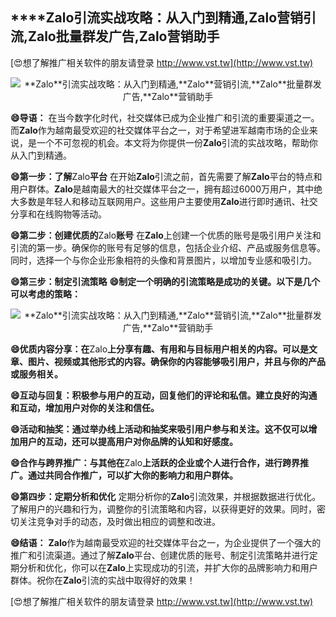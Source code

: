 ## ****Zalo**引流实战攻略：从入门到精通,**Zalo**营销引流,**Zalo**批量群发广告,**Zalo**营销助手**

[😍想了解推广相关软件的朋友请登录 http://www.vst.tw](http://www.vst.tw)

 <center><img src="https://vst.tw/MP4/tuiguang/png/6.png" alt="**Zalo**引流实战攻略：从入门到精通,**Zalo**营销引流,**Zalo**批量群发广告,**Zalo**营销助手"></center>

**😄导语：**
在当今数字化时代，社交媒体已成为企业推广和引流的重要渠道之一。而**Zalo**作为越南最受欢迎的社交媒体平台之一，对于希望进军越南市场的企业来说，是一个不可忽视的机会。本文将为你提供一份**Zalo**引流的实战攻略，帮助你从入门到精通。

**😄第一步：了解**Zalo**平台**
在开始**Zalo**引流之前，首先需要了解**Zalo**平台的特点和用户群体。**Zalo**是越南最大的社交媒体平台之一，拥有超过6000万用户，其中绝大多数是年轻人和移动互联网用户。这些用户主要使用**Zalo**进行即时通讯、社交分享和在线购物等活动。

**😄第二步：创建优质的**Zalo**账号**
在**Zalo**上创建一个优质的账号是吸引用户关注和引流的第一步。确保你的账号有足够的信息，包括企业介绍、产品或服务信息等。同时，选择一个与你企业形象相符的头像和背景图片，以增加专业感和吸引力。

**😄第三步：制定引流策略**
**😄制定一个明确的引流策略是成功的关键。以下是几个可以考虑的策略：**

 <center><img src="https://vst.tw/MP4/tuiguang/png/1.png" alt="**Zalo**引流实战攻略：从入门到精通,**Zalo**营销引流,**Zalo**批量群发广告,**Zalo**营销助手"></center>

**😄优质内容分享：在**Zalo**上分享有趣、有用和与目标用户相关的内容。可以是文章、图片、视频或其他形式的内容。确保你的内容能够吸引用户，并且与你的产品或服务相关。**

**😄互动与回复：积极参与用户的互动，回复他们的评论和私信。建立良好的沟通和互动，增加用户对你的关注和信任。**

**😄活动和抽奖：通过举办线上活动和抽奖来吸引用户参与和关注。这不仅可以增加用户的互动，还可以提高用户对你品牌的认知和好感度。**

**😄合作与跨界推广：与其他在**Zalo**上活跃的企业或个人进行合作，进行跨界推广。通过共同合作推广，可以扩大你的影响力和用户群体。**

**😄第四步：定期分析和优化**
定期分析你的**Zalo**引流效果，并根据数据进行优化。了解用户的兴趣和行为，调整你的引流策略和内容，以获得更好的效果。同时，密切关注竞争对手的动态，及时做出相应的调整和改进。

**😄结语：**
**Zalo**作为越南最受欢迎的社交媒体平台之一，为企业提供了一个强大的推广和引流渠道。通过了解**Zalo**平台、创建优质的账号、制定引流策略并进行定期分析和优化，你可以在**Zalo**上实现成功的引流，并扩大你的品牌影响力和用户群体。祝你在**Zalo**引流的实战中取得好的效果！

[😍想了解推广相关软件的朋友请登录 http://www.vst.tw](http://www.vst.tw)



